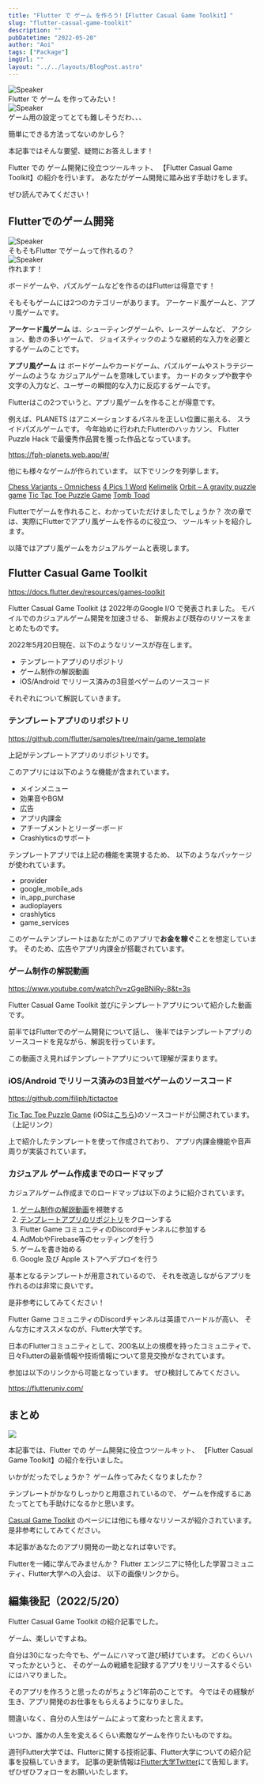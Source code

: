 ```yaml
---
title: "Flutter で ゲーム を作ろう!【Flutter Casual Game Toolkit】"
slug: "flutter-casual-game-toolkit"
description: ""
pubDatetime: "2022-05-20"
author: "Aoi"
tags: ["Package"]
imgUrl: ""
layout: "../../layouts/BlogPost.astro"
---
```


<div class="speech-bubble-container">
  <div class="speech-bubble-avatar">
    <img src="https://blog.flutteruniv.com/wp-content/themes/cocoon-master/images/man.png" alt="Speaker" />
  </div>
  <div class="speech-bubble">
    <div class="speech-bubble-content">
      Flutter で ゲーム を作ってみたい！
    </div>
    <div class="speech-bubble-arrow arrow-left"></div>
  </div>
</div>

<div class="speech-bubble-container">
  <div class="speech-bubble-avatar">
    <img src="https://blog.flutteruniv.com/wp-content/themes/cocoon-master/images/obasan.png" alt="Speaker" />
  </div>
  <div class="speech-bubble">
    <div class="speech-bubble-content">
      ゲーム用の設定ってとても難しそうだわ、、、
    </div>
    <div class="speech-bubble-arrow arrow-left"></div>
  </div>
</div>

簡単にできる方法ってないのかしら？

本記事ではそんな要望、疑問にお答えします！

Flutter での ゲーム開発に役立つツールキット、
【Flutter Casual Game Toolkit】の紹介を行います。
あなたがゲーム開発に踏み出す手助けをします。

ぜひ読んでみてください！

## Flutterでのゲーム開発

<div class="speech-bubble-container">
  <div class="speech-bubble-avatar">
    <img src="https://blog.flutteruniv.com/wp-content/themes/cocoon-master/images/ojisan.png" alt="Speaker" />
  </div>
  <div class="speech-bubble">
    <div class="speech-bubble-content">
      そもそもFlutter でゲームって作れるの？
    </div>
    <div class="speech-bubble-arrow arrow-left"></div>
  </div>
</div>

<div class="speech-bubble-container">
  <div class="speech-bubble-avatar">
    <img src="https://blog.flutteruniv.com/wp-content/themes/cocoon-master/images/doctor.png" alt="Speaker" />
  </div>
  <div class="speech-bubble">
    <div class="speech-bubble-content">
      作れます！
    </div>
    <div class="speech-bubble-arrow arrow-left"></div>
  </div>
</div>

ボードゲームや、パズルゲームなどを作るのはFlutterは得意です！

そもそもゲームには2つのカテゴリーがあります。
アーケード風ゲームと、アプリ風ゲームです。

**アーケード風ゲーム** は、シューティングゲームや、レースゲームなど、
アクション、動きの多いゲームで、
ジョイスティックのような継続的な入力を必要とするゲームのことです。

**アプリ風ゲーム** は ボードゲームやカードゲーム、パズルゲームやストラテジーゲームのような
カジュアルゲームを意味しています。
カードのタップや数字や文字の入力など、ユーザーの瞬間的な入力に反応するゲームです。

Flutterはこの2つでいうと、アプリ風ゲームを作ることが得意です。

例えば、PLANETS はアニメーションするパネルを正しい位置に揃える、
スライドパズルゲームです。
今年始めに行われたFlutterのハッカソン、
Flutter Puzzle Hack で最優秀作品賞を獲った作品となっています。

https://fph-planets.web.app/#/

他にも様々なゲームが作られています。
以下でリンクを列挙します。

[Chess Variants - Omnichess](https://play.google.com/store/apps/details?id=club.omnichess)
[4 Pics 1 Word](https://play.google.com/store/apps/details?id=de.lotum.whatsinthefoto.us)
[Kelimelik](https://play.google.com/store/apps/details?id=com.he2apps.kelimelik&hl=en)
[Orbit – A gravity puzzle game](https://play.google.com/store/apps/details?id=au.net.interconnected.orbit)
[Tic Tac Toe Puzzle Game](https://play.google.com/store/apps/details?id=dev.flutter.tictactoe)
[Tomb Toad](https://play.google.com/store/apps/details?id=com.crescentmoongames.tombtoad)

Flutterでゲームを作れること、わかっていただけましたでしょうか？
次の章では、実際にFlutterでアプリ風ゲームを作るのに役立つ、
ツールキットを紹介します。

以降ではアプリ風ゲームをカジュアルゲームと表現します。

## Flutter Casual Game Toolkit

https://docs.flutter.dev/resources/games-toolkit

Flutter Casual Game Toolkit は 2022年のGoogle I/O で発表されました。
モバイルでのカジュアルゲーム開発を加速させる、
新規および既存のリソースをまとめたものです。

2022年5月20日現在、以下のようなリソースが存在します。

- テンプレートアプリのリポジトリ
- ゲーム制作の解説動画
- iOS/Android でリリース済みの3目並べゲームのソースコード

それぞれについて解説していきます。

### テンプレートアプリのリポジトリ

https://github.com/flutter/samples/tree/main/game_template

上記がテンプレートアプリのリポジトリです。

このアプリには以下のような機能が含まれています。

- メインメニュー
- 効果音やBGM
- 広告
- アプリ内課金
- アチーブメントとリーダーボード
- Crashlyticsのサポート

テンプレートアプリでは上記の機能を実現するため、
以下のようなパッケージが使われています。

- provider
- google_mobile_ads
- in_app_purchase
- audioplayers
- crashlytics
- game_services

このゲームテンプレートはあなたがこのアプリで**お金を稼ぐ**ことを想定しています。
そのため、広告やアプリ内課金が搭載されています。

### ゲーム制作の解説動画

https://www.youtube.com/watch?v=zGgeBNiRy-8&t=3s

Flutter Casual Game Toolkit 並びにテンプレートアプリについて紹介した動画です。

前半ではFlutterでのゲーム開発について話し、
後半ではテンプレートアプリのソースコードを見ながら、解説を行っています。

この動画さえ見ればテンプレートアプリについて理解が深まります。

### iOS/Android でリリース済みの3目並べゲームのソースコード

https://github.com/filiph/tictactoe

[Tic Tac Toe Puzzle Game](https://play.google.com/store/apps/details?id=dev.flutter.tictactoe) (iOSは[こちら](https://apps.apple.com/us/app/tic-tac-toe-puzzle-game/id1611729977))のソースコードが公開されています。
（上記リンク）

上で紹介したテンプレートを使って作成されており、
アプリ内課金機能や音声周りが実装されています。

### カジュアル ゲーム作成までのロードマップ

カジュアルゲーム作成までのロードマップは以下のように紹介されています。

1. [ゲーム制作の解説動画](https://youtu.be/zGgeBNiRy-8)を視聴する
2. [テンプレートアプリのリポジトリ](https://github.com/flutter/samples/tree/main/game_template)をクローンする
3. Flutter Game コミュニティのDiscordチャンネルに参加する
4. AdMobやFirebase等のセッティングを行う
5. ゲームを書き始める
6. Google 及び Apple ストアへデプロイを行う

基本となるテンプレートが用意されているので、
それを改造しながらアプリを作れるのは非常に良いです。

是非参考にしてみてください！

Flutter Game コミュニティのDiscordチャンネルは英語でハードルが高い、
そんな方にオススメなのが、Flutter大学です。

日本のFlutterコミュニティとして、200名以上の規模を持ったコミュニティで、
日々Flutterの最新情報や技術情報について意見交換がなされています。

参加は以下のリンクから可能となっています。
ぜひ検討してみてください。

https://flutteruniv.com/

## まとめ

![](http://blog.flutteruniv.com/wp-content/uploads/2022/03/猫パソコン.jpeg)

本記事では、Flutter での ゲーム開発に役立つツールキット、
【Flutter Casual Game Toolkit】の紹介を行いました。

いかがだったでしょうか？
ゲーム作ってみたくなりましたか？

テンプレートがかなりしっかりと用意されているので、
ゲームを作成するにあたってとても手助けになるかと思います。

[Casual Game Toolkit](https://docs.flutter.dev/resources/games-toolkit) のページには他にも様々なリソースが紹介されています。
是非参考にしてみてください。

本記事があなたのアプリ開発の一助となれば幸いです。

Flutterを一緒に学んでみませんか？
Flutter エンジニアに特化した学習コミュニティ、Flutter大学への入会は、
以下の画像リンクから。

## 編集後記（2022/5/20）

Flutter Casual Game Toolkit の紹介記事でした。

ゲーム、楽しいですよね。

自分は30になった今でも、ゲームにハマって遊び続けています。
どのくらいハマったかというと、
そのゲームの戦績を記録するアプリをリリースするぐらいにはハマりました。

そのアプリを作ろうと思ったのがちょうど1年前のことです。
今ではその経験が生き、アプリ開発のお仕事をもらえるようになりました。

間違いなく、自分の人生はゲームによって変わったと言えます。

いつか、誰かの人生を変えるくらい素敵なゲームを作りたいものですね。

週刊Flutter大学では、Flutterに関する技術記事、Flutter大学についての紹介記事を投稿していきます。
記事の更新情報は[Flutter大学Twitter](https://twitter.com/FlutterUniv)にて告知します。
ぜひぜひフォローをお願いいたします。